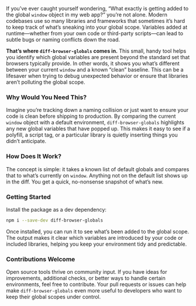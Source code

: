 
If you’ve ever caught yourself wondering, “What exactly is getting added to the global `window` object in my web app?” you’re not alone. Modern codebases use so many libraries and frameworks that sometimes it’s hard to keep track of what’s sneaking into your global scope. Variables added at runtime—whether from your own code or third-party scripts—can lead to subtle bugs or naming conflicts down the road.

**That’s where `diff-browser-globals` comes in.** This small, handy tool helps you identify which global variables are present beyond the standard set that browsers typically provide. In other words, it shows you what’s different between your current `window` and a known “clean” baseline. This can be a lifesaver when trying to debug unexpected behavior or ensure that libraries aren’t polluting the global scope.

### Why Would You Need This?

Imagine you’re tracking down a naming collision or just want to ensure your code is clean before shipping to production. By comparing the current `window` object with a default environment, `diff-browser-globals` highlights any new global variables that have popped up. This makes it easy to see if a polyfill, a script tag, or a particular library is quietly inserting things you didn’t anticipate.

### How Does It Work?

The concept is simple: it takes a known list of default globals and compares that to what’s currently on `window`. Anything not on the default list shows up in the diff. You get a quick, no-nonsense snapshot of what’s new.

### Getting Started

Install the package as a dev dependency:

```bash
npm i --save-dev diff-browser-globals
```

Once installed, you can run it to see what’s been added to the global scope. The output makes it clear which variables are introduced by your code or included libraries, helping you keep your environment tidy and predictable.

### Contributions Welcome

Open source tools thrive on community input. If you have ideas for improvements, additional checks, or better ways to handle certain environments, feel free to contribute. Your pull requests or issues can help make `diff-browser-globals` even more useful to developers who want to keep their global scopes under control.